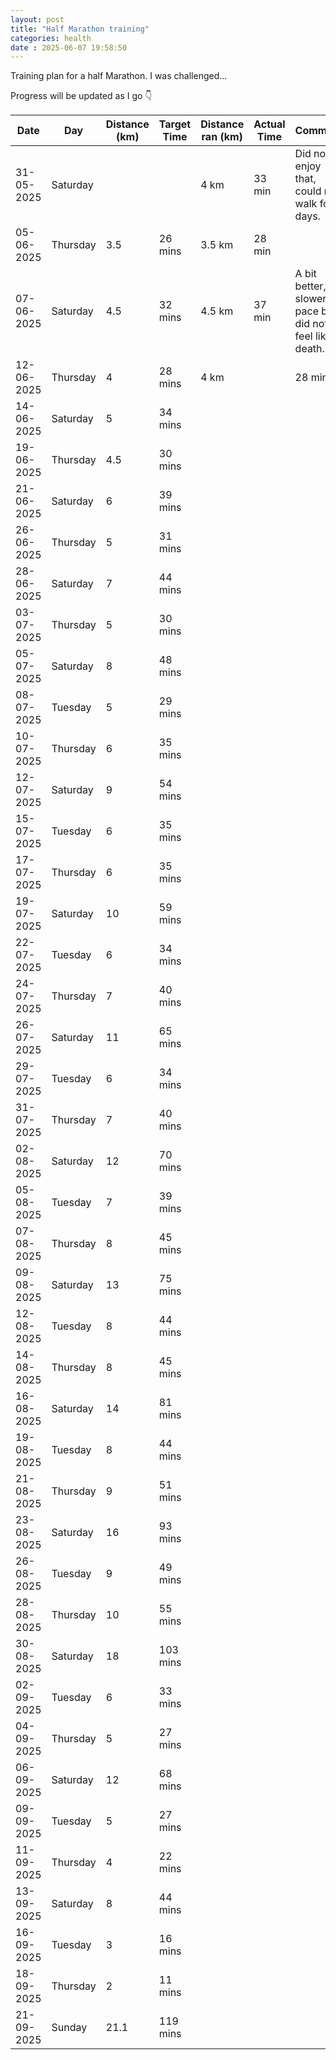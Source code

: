 ```yaml
---
layout: post
title: "Half Marathon training" 
categories: health
date : 2025-06-07 19:58:50
---
```


Training plan for a half Marathon. I was challenged...

Progress will be updated as I go 👇️

| Date       | Day       | Distance (km) | Target Time | Distance ran (km) | Actual Time | Comment |
|------------|-----------|----------------|-------------|----------------------|-------------|---|
| 31-05-2025 | Saturday  |                |             | 4 km                 | 33 min      | Did not enjoy that, could nt walk for days. |
| 05-06-2025 | Thursday  | 3.5            | 26 mins     | 3.5 km               | 28 min      |   |
| 07-06-2025 | Saturday  | 4.5            | 32 mins     | 4.5 km               | 37 min      | A bit better, slower pace but did not feel like death. |
| 12-06-2025 | Thursday  | 4              | 28 mins     |           4 km           |             | 28 min  |
| 14-06-2025 | Saturday  | 5              | 34 mins     |                      |             |   |
| 19-06-2025 | Thursday  | 4.5            | 30 mins     |                      |             |   |
| 21-06-2025 | Saturday  | 6              | 39 mins     |                      |             |   |
| 26-06-2025 | Thursday  | 5              | 31 mins     |                      |             |   |
| 28-06-2025 | Saturday  | 7              | 44 mins     |                      |             |   |
| 03-07-2025 | Thursday  | 5              | 30 mins     |                      |             |   |
| 05-07-2025 | Saturday  | 8              | 48 mins     |                      |             |   |
| 08-07-2025 | Tuesday   | 5              | 29 mins     |                      |             |   |
| 10-07-2025 | Thursday  | 6              | 35 mins     |                      |             |   |
| 12-07-2025 | Saturday  | 9              | 54 mins     |                      |             |   |
| 15-07-2025 | Tuesday   | 6              | 35 mins     |                      |             |   |
| 17-07-2025 | Thursday  | 6              | 35 mins     |                      |             |   |
| 19-07-2025 | Saturday  | 10             | 59 mins     |                      |             |   |
| 22-07-2025 | Tuesday   | 6              | 34 mins     |                      |             |   |
| 24-07-2025 | Thursday  | 7              | 40 mins     |                      |             |   |
| 26-07-2025 | Saturday  | 11             | 65 mins     |                      |             |   |
| 29-07-2025 | Tuesday   | 6              | 34 mins     |                      |             |   |
| 31-07-2025 | Thursday  | 7              | 40 mins     |                      |             |   |
| 02-08-2025 | Saturday  | 12             | 70 mins     |                      |             |   |
| 05-08-2025 | Tuesday   | 7              | 39 mins     |                      |             |   |
| 07-08-2025 | Thursday  | 8              | 45 mins     |                      |             |   |
| 09-08-2025 | Saturday  | 13             | 75 mins     |                      |             |   |
| 12-08-2025 | Tuesday   | 8              | 44 mins     |                      |             |   |
| 14-08-2025 | Thursday  | 8              | 45 mins     |                      |             |   |
| 16-08-2025 | Saturday  | 14             | 81 mins     |                      |             |   |
| 19-08-2025 | Tuesday   | 8              | 44 mins     |                      |             |   |
| 21-08-2025 | Thursday  | 9              | 51 mins     |                      |             |   |
| 23-08-2025 | Saturday  | 16             | 93 mins     |                      |             |   |
| 26-08-2025 | Tuesday   | 9              | 49 mins     |                      |             |   |
| 28-08-2025 | Thursday  | 10             | 55 mins     |                      |             |   |
| 30-08-2025 | Saturday  | 18             | 103 mins    |                      |             |   |
| 02-09-2025 | Tuesday   | 6              | 33 mins     |                      |             |   |
| 04-09-2025 | Thursday  | 5              | 27 mins     |                      |             |   |
| 06-09-2025 | Saturday  | 12             | 68 mins     |                      |             |   |
| 09-09-2025 | Tuesday   | 5              | 27 mins     |                      |             |   |
| 11-09-2025 | Thursday  | 4              | 22 mins     |                      |             |   |
| 13-09-2025 | Saturday  | 8              | 44 mins     |                      |             |   |
| 16-09-2025 | Tuesday   | 3              | 16 mins     |                      |             |   |
| 18-09-2025 | Thursday  | 2              | 11 mins     |                      |             |   |
| 21-09-2025 | Sunday    | 21.1           | 119 mins    |                      |             |   |
